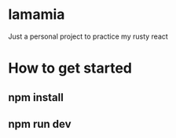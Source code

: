 # lamamia
Just a personal project to practice my rusty react
# How to get started
## npm install
## npm run dev
